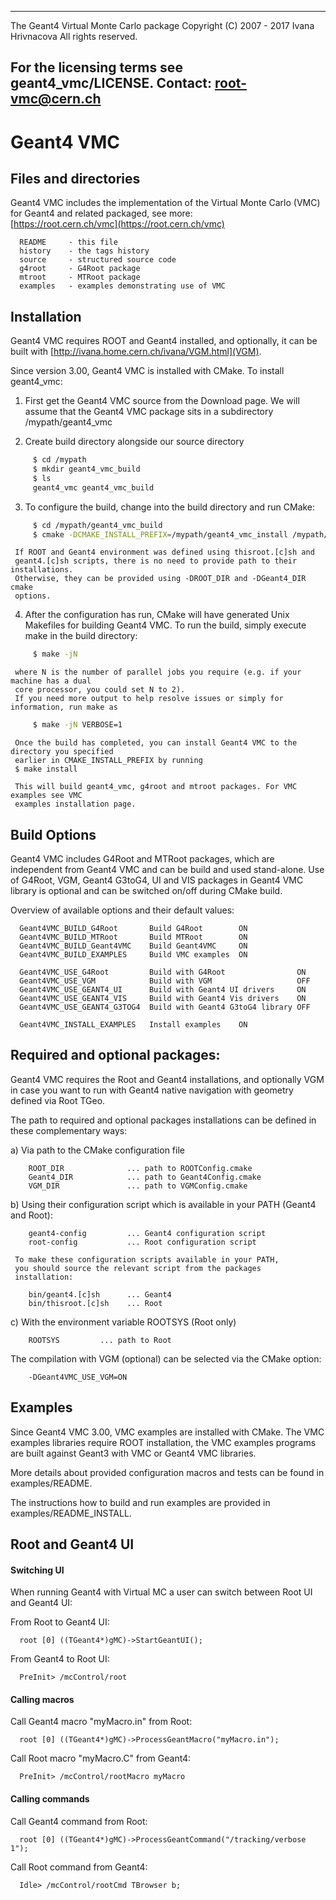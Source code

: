 ------------------------------------------------
 The Geant4 Virtual Monte Carlo package
 Copyright (C) 2007 - 2017 Ivana Hrivnacova
 All rights reserved.

 For the licensing terms see geant4_vmc/LICENSE.
 Contact: root-vmc@cern.ch
-------------------------------------------------


Geant4 VMC 
===========


## Files and directories

Geant4 VMC includes the implementation of the Virtual Monte Carlo (VMC) for Geant4
and related packaged, see more: <br/>
[https://root.cern.ch/vmc](https://root.cern.ch/vmc)

      README     - this file
      history    - the tags history
      source     - structured source code
      g4root     - G4Root package 
      mtroot     - MTRoot package
      examples   - examples demonstrating use of VMC
	      
## Installation

  Geant4 VMC requires ROOT and Geant4 installed, and optionally, it can be
  built with [http://ivana.home.cern.ch/ivana/VGM.html](VGM).
  
  Since version 3.00, Geant4 VMC is installed with CMake. To install
  geant4_vmc:

  1. First get the Geant4 VMC source from the Download page. We will assume
     that the Geant4 VMC package sits in a subdirectory
     /mypath/geant4_vmc

  2. Create build directory alongside our source directory
```bash
     $ cd /mypath
     $ mkdir geant4_vmc_build
     $ ls
     geant4_vmc geant4_vmc_build
```

  3. To configure the build, change into the build directory and run CMake:
```bash
     $ cd /mypath/geant4_vmc_build
     $ cmake -DCMAKE_INSTALL_PREFIX=/mypath/geant4_vmc_install /mypath/geant4_vmc
```

     If ROOT and Geant4 environment was defined using thisroot.[c]sh and
     geant4.[c]sh scripts, there is no need to provide path to their installations.
     Otherwise, they can be provided using -DROOT_DIR and -DGeant4_DIR cmake
     options.

  4. After the configuration has run, CMake will have generated Unix Makefiles
     for building Geant4 VMC. To run the build, simply execute make in the build
     directory:
```bash
     $ make -jN
```

     where N is the number of parallel jobs you require (e.g. if your machine has a dual
     core processor, you could set N to 2).
     If you need more output to help resolve issues or simply for information, run make as
```bash
     $ make -jN VERBOSE=1
```

     Once the build has completed, you can install Geant4 VMC to the directory you specified
     earlier in CMAKE_INSTALL_PREFIX by running
     $ make install

     This will build geant4_vmc, g4root and mtroot packages. For VMC examples see VMC
     examples installation page.

## Build Options

  Geant4 VMC includes G4Root and MTRoot packages, which are independent from Geant4 VMC
  and can be build and used stand-alone. Use of G4Root, VGM, Geant4 G3toG4, UI and VIS
  packages in Geant4 VMC library is optional and can be switched on/off during CMake build.

  Overview of available options and their default values:

      Geant4VMC_BUILD_G4Root       Build G4Root        ON
      Geant4VMC_BUILD_MTRoot       Build MTRoot        ON
      Geant4VMC_BUILD_Geant4VMC    Build Geant4VMC     ON
      Geant4VMC_BUILD_EXAMPLES     Build VMC examples  ON
  
      Geant4VMC_USE_G4Root         Build with G4Root                ON
      Geant4VMC_USE_VGM            Build with VGM                   OFF
      Geant4VMC_USE_GEANT4_UI      Build with Geant4 UI drivers     ON
      Geant4VMC_USE_GEANT4_VIS     Build with Geant4 Vis drivers    ON
      Geant4VMC_USE_GEANT4_G3TOG4  Build with Geant4 G3toG4 library OFF
  
      Geant4VMC_INSTALL_EXAMPLES   Install examples    ON


## Required and optional packages:

  Geant4 VMC requires the Root and Geant4 installations,
  and optionally VGM in case you want to run with Geant4
  native navigation with geometry defined via Root TGeo.
  
  The path to required and optional packages installations can be defined in these
  complementary ways:

  a) Via path to the CMake configuration file

        ROOT_DIR              ... path to ROOTConfig.cmake
        Geant4_DIR            ... path to Geant4Config.cmake
        VGM_DIR               ... path to VGMConfig.cmake

  b) Using their configuration script which is available
     in your PATH (Geant4 and Root):

        geant4-config         ... Geant4 configuration script
        root-config           ... Root configuration script

     To make these configuration scripts available in your PATH,
     you should source the relevant script from the packages
     installation:

        bin/geant4.[c]sh      ... Geant4
        bin/thisroot.[c]sh    ... Root

  c) With the environment variable ROOTSYS (Root only)

        ROOTSYS         ... path to Root

  The compilation with VGM (optional) can be selected via the CMake option:

        -DGeant4VMC_USE_VGM=ON
  

## Examples
  
Since Geant4 VMC 3.00, VMC examples are installed with CMake.
The VMC examples libraries require ROOT installation, the VMC examples programs are built
against Geant3 with VMC or Geant4 VMC libraries.

More details about provided configuration macros and tests
can be found in examples/README.

The instructions how to build and run examples are provided
in examples/README_INSTALL.

##  Root and Geant4 UI

#### Switching UI

When running Geant4 with Virtual MC a user can switch between
Root UI and Geant4 UI:

From Root to Geant4 UI:

      root [0] ((TGeant4*)gMC)->StartGeantUI();

From Geant4 to Root UI:

      PreInit> /mcControl/root

#### Calling macros

Call Geant4 macro "myMacro.in" from Root:

      root [0] ((TGeant4*)gMC)->ProcessGeantMacro("myMacro.in");

Call Root macro "myMacro.C" from Geant4:

      PreInit> /mcControl/rootMacro myMacro


#### Calling commands

Call Geant4 command from Root:

      root [0] ((TGeant4*)gMC)->ProcessGeantCommand("/tracking/verbose 1");

Call Root command from Geant4:

      Idle> /mcControl/rootCmd TBrowser b;
